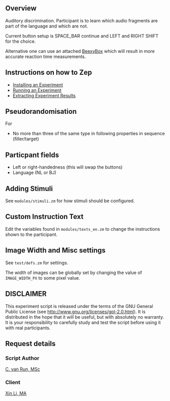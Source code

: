 ## Overview
Auditory discrimination. Participant is to learn which audio fragments are part
of the language and which are not.

Current button setup is SPACE_BAR continue and LEFT and RIGHT SHIFT for the choice.

Alternative one can use an attached [BeexyBox](http://www.beexy.org/responseboxes/) which will result in more accurate reaction time measurements.

## Instructions on how to Zep
* [Installing an Experiment](https://www.beexy.nl/zep/wiki/doku.php?id=experiment:installing)
* [Running an Experiment](https://www.beexy.nl/zep/wiki/doku.php?id=experiment:running)
* [Extracting Experiment Results](https://www.beexy.nl/zep/wiki/doku.php?id=experiment:results)

## Pseudorandomisation
For
* No more than three of the same type in following properties in sequence (filler/target)

## Particpant fields
* Left or right-handedness (this will swap the buttons)
* Language (NL or BJ)

## Adding Stimuli
See `modules/stimuli.zm` for how stimuli should be configured.

## Custom Instruction Text
Edit the variables found in `modules/texts_en.zm` to change the instructions shown to the participant.

## Image Width and Misc settings
See `test/defs.zm` for settings.

The width of images can be globally set by changing the value of `IMAGE_WIDTH_PX` to some pixel value.

## DISCLAIMER
This experiment script is released under the terms of the GNU General Public License (see http://www.gnu.org/licenses/gpl-2.0.html). It is distributed in the hope that it will be useful, but with absolutely no warranty. It is your responsibility to carefully study and test the script before using it with real participants.

## Request details
### Script Author
[C. van Run, MSc](http://www.uu.nl/staff/CPAvanRun)
### Client
[Xin Li, MA](https://www.uu.nl/staff/XLi3/0)
